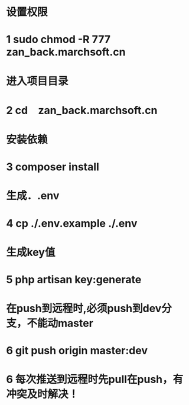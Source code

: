 # 设置权限
# 1 sudo chmod -R 777 zan_back.marchsoft.cn

# 进入项目目录
# 2 cd　zan_back.marchsoft.cn

# 安装依赖
# 3 composer install

# 生成．.env
# 4 cp ./.env.example ./.env

# 生成key值
# 5 php artisan key:generate



# 在push到远程时,必须push到dev分支，不能动master
# 6 git push origin master:dev

# 6 每次推送到远程时先pull在push，有冲突及时解决！